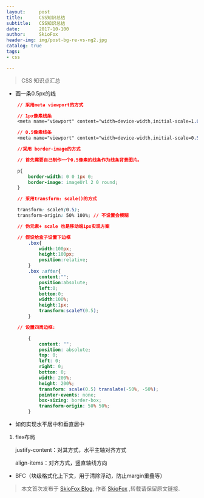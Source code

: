 ```yaml
---
layout:     post
title:      CSS知识总结
subtitle:   CSS知识总结
date:       2017-10-100
author:     SkioFox
header-img: img/post-bg-re-vs-ng2.jpg
catalog: true
tags:
- css

---
```


> CSS 知识点汇总

- 画一条0.5px的线

```css
    // 采用meta viewport的方式

    // 1px像素线条     
    <meta name="viewport" content="width=device-width,initial-scale=1.0,user-scalable=0"> 

    // 0.5像素线条     
    <meta name="viewport" content="width=device-width,initial-scale=0.5,user-scalable=0">

    //采用 border-image的方式

    // 首先需要自己制作一个0.5像素的线条作为线条背景图片。

    p{      
        border-width: 0 0 1px 0;      
        border-image: imageUrl 2 0 round; 
    }

    // 采用transform: scale()的方式

    transform: scaleY(0.5);
    transform-origin: 50% 100%; // 不设置会模糊

    // 伪元素+ scale 也是移动端1px实现方案

    // 假设给盒子设置下边框
        .box{
            width:100px;
            height:100px;
            position:relative;
        }
        .box :after{
            content:"";
            position:absolute;
            left:0;
            bottom:0;
            width:100%;
            height:1px;
            transform:scaleY(0.5);
        }

    // 设置四周边框:

        {
            content: "";
            position: absolute;
            top: 0;
            left: 0;
            right: 0;
            bottom: 0;
            width: 200%;
            height: 200%;
            transform: scale(0.5) translate(-50%, -50%);
            pointer-events: none;
            box-sizing: border-box;
            transform-origin: 50% 50%;
        }
```
- 如何实现水平居中和垂直居中

1. flex布局

    justify-content：对其方式，水平主轴对齐方式

    align-items：对齐方式，竖直轴线方向

- BFC（块级格式化上下文，用于清除浮动，防止margin重叠等）

> 本文首次发布于 [SkioFox Blog](http://blog.skiofox.top), 作者 [SkioFox](https://github.com/LoverFancy/) ,转载请保留原文链接.